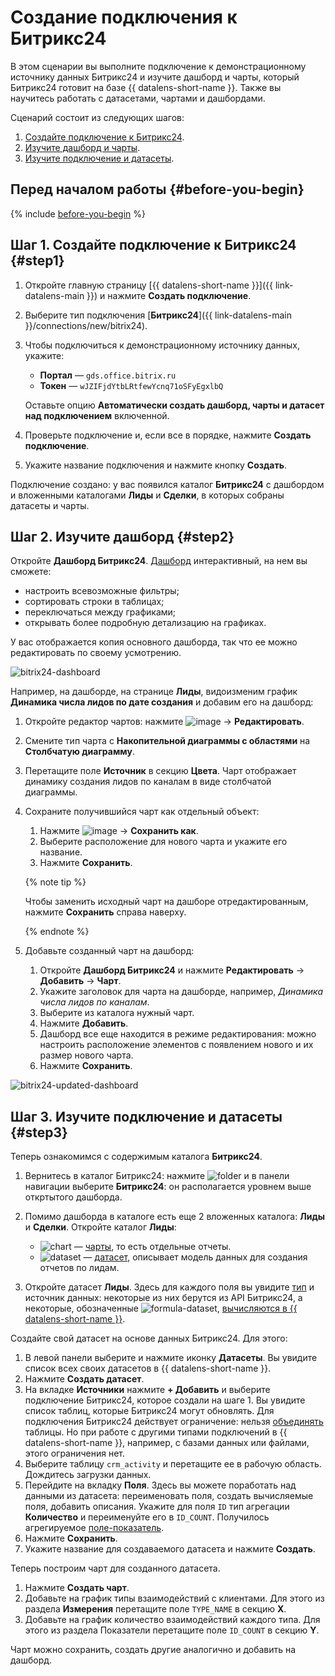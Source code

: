 # Создание подключения к Битрикс24

В этом сценарии вы выполните подключение к демонстрационному источнику данных Битрикс24 и изучите дашборд и чарты, который Битрикс24 готовит на базе {{ datalens-short-name }}. Также вы научитесь работать с датасетами, чартами и дашбордами.

Сценарий состоит из следующих шагов:

1. [Создайте подключение к Битрикс24](#step1).
1. [Изучите дашборд и чарты](#step2).
1. [Изучите подключение и датасеты](#step3).

 

## Перед началом работы {#before-you-begin}

{% include [before-you-begin](../includes/before-you-begin-datalens.md) %}


## Шаг 1. Создайте подключение к Битрикс24 {#step1}

1. Откройте главную страницу [{{ datalens-short-name }}]({{ link-datalens-main }}) и нажмите **Создать подключение**.

1. Выберите тип подключения [**Битрикс24**]({{ link-datalens-main }}/connections/new/bitrix24).

1. Чтобы подключиться к демонстрационному источнику данных, укажите:
   * **Портал** — `gds.office.bitrix.ru`
   * **Токен** — `wJZIFjdYtbLRtfewYcnq71oSFyEgxlbQ`

   Оставьте опцию **Автоматически создать дашборд, чарты и датасет над подключением** включенной.

1. Проверьте подключение и, если все в порядке, нажмите **Создать подключение**.

1. Укажите название подключения и нажмите кнопку **Создать**.

Подключение создано: у вас появился каталог **Битрикс24** с дашбордом и вложенными каталогами **Лиды** и **Сделки**, в которых собраны датасеты и чарты.

## Шаг 2. Изучите дашборд {#step2}

Откройте **Дашборд Битрикс24**. [Дашборд](../../datalens/concepts/dashboard.md) интерактивный, на нем вы сможете:
* настроить всевозможные фильтры;
* сортировать строки в таблицах;
* переключаться между графиками;
* открывать более подробную детализацию на графиках.

У вас отображается копия основного дашборда, так что ее можно редактировать по своему усмотрению.

![bitrix24-dashboard](../../_assets/datalens/solution-14/bitrix24-dashboard.png)

Например, на дашборде, на странице **Лиды**, видоизменим график **Динамика числа лидов по дате создания** и добавим его на дашборд:

1. Откройте редактор чартов: нажмите ![image](../../_assets/datalens/horizontal-ellipsis.svg) → **Редактировать**.

2. Смените тип чарта с **Накопительной диаграммы с областями** на **Столбчатую диаграмму**.

3. Перетащите поле **Источник** в секцию **Цвета**.
   Чарт отображает динамику создания лидов по каналам в виде столбчатой диаграммы.
4. Сохраните получившийся чарт как отдельный объект:
    1. Нажмите ![image](../../_assets/datalens/arrow-down.svg) → **Сохранить как**.
    1. Выберите расположение для нового чарта и укажите его название.
    1. Нажмите **Сохранить**.

   {% note tip %}

    Чтобы заменить исходный чарт на дашборе отредактированным, нажмите **Сохранить** справа наверху.

   {% endnote %}

5. Добавьте созданный чарт на дашборд:
    1. Откройте **Дашборд Битрикс24** и нажмите **Редактировать** → **Добавить** → **Чарт**.
    1. Укажите заголовок для чарта на дашборде, например, _Динамика числа лидов по каналам_.
    1. Выберите из каталога нужный чарт.
    1. Нажмите **Добавить**.
    1. Дашборд все еще находится в режиме редактирования: можно настроить расположение элементов с появлением нового и их размер нового чарта.
    1. Нажмите **Сохранить**.

![bitrix24-updated-dashboard](../../_assets/datalens/solution-14/bitrix24-updated-dashboard.png)

## Шаг 3. Изучите подключение и датасеты {#step3}

Теперь ознакомимся с содержимым каталога **Битрикс24**.

1. Вернитесь в каталог Битрикс24: нажмите ![folder](../../_assets/datalens/folder.svg) и в панели навигации выберите **Битрикс24**: он располагается уровнем выше откртытого дашборда.

1. Помимо дашборда в каталоге есть еще 2 вложенных каталога: **Лиды** и **Сделки**. Откройте каталог **Лиды**:
   * ![chart](../../_assets/datalens/solution-14/chart.svg) — [чарты](../../datalens/concepts/chart/index.md), то есть отдельные отчеты.
   * ![dataset](../../_assets/datalens/solution-14/dataset.svg) — [датасет](../../datalens/concepts/dataset/index.md), описывает модель данных для создания отчетов по лидам.

1. Откройте датасет **Лиды**. Здесь для каждого поля вы увидите [тип](../../datalens/concepts/data-types.md) и источник данных: некоторые из них берутся из API Битрикс24, а некоторые, обозначенные ![formula-dataset](../../_assets/datalens/formula-dataset.svg), [вычисляются в {{ datalens-short-name }}](../../datalens/concepts/calculations/index.md).

Создайте свой датасет на основе данных Битрикс24. Для этого:
1. В левой панели выберите и нажмите иконку **Датасеты**. Вы увидите список всех своих датасетов в {{ datalens-short-name }}.
1. Нажмите **Создать датасет**.
1. На вкладке **Источники** нажмите **+ Добавить** и выберите подключение Битрикс24, которое создали на шаге 1.
   Вы увидите список таблиц, которые Битрикс24 могут обновлять. Для подключения Битрикс24 действует ограничение: нельзя [объединять](../../datalens/concepts/data-join.md) таблицы. Но при работе с другими типами подключений в {{ datalens-short-name }}, например, с базами данных или файлами, этого ограничения нет.
1. Выберите таблицу `crm_activity` и перетащите ее в рабочую область. Дождитесь загрузки данных.
1. Перейдите на вкладку **Поля**. Здесь вы можете поработать над данными из датасета: переименовать поля, создать вычисляемые поля, добавить описания. Укажите для поля `ID` тип агрегации **Количество** и переименуйте его в `ID_COUNT`. Получилось агрегируемое [поле-показатель](../../datalens/concepts/chart/measure-values.md).
1. Нажмите **Сохранить**.
1. Укажите название для создаваемого датасета и нажмите **Создать**.

Теперь построим чарт для созданного датасета.

1. Нажмите **Создать чарт**.
1. Добавьте на график типы взаимодействий с клиентами. Для этого из раздела **Измерения** перетащите поле `TYPE_NAME` в секцию **X**.
1. Добавьте на график количество взаимодействий каждого типа. Для этого из раздела Показатели перетащите поле  `ID_COUNT` в секцию **Y**.

Чарт можно сохранить, создать другие аналогично и добавить на дашборд.
